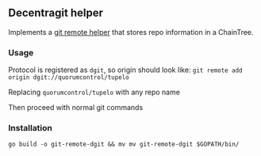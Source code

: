 ## Decentragit helper
Implements a [git remote helper](https://git-scm.com/docs/git-remote-helpers) that stores repo information in a ChainTree.


### Usage
Protocol is registered as `dgit`, so origin should look like:
`git remote add origin dgit://quorumcontrol/tupelo`

Replacing `quorumcontrol/tupelo` with any repo name

Then proceed with normal git commands

### Installation
`go build -o git-remote-dgit && mv mv git-remote-dgit $GOPATH/bin/`
